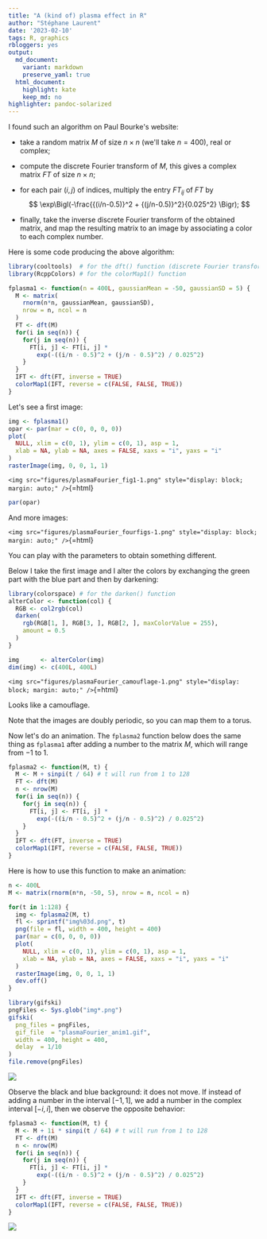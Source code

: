 ```yaml
---
title: "A (kind of) plasma effect in R"
author: "Stéphane Laurent"
date: '2023-02-10'
tags: R, graphics
rbloggers: yes
output:
  md_document:
    variant: markdown
    preserve_yaml: true
  html_document:
    highlight: kate
    keep_md: no
highlighter: pandoc-solarized
---
```


I found such an algorithm on Paul Bourke's website:

-   take a random matrix $M$ of size $n \times n$ (we'll take $n=400$),
    real or complex;

-   compute the discrete Fourier transform of $M$, this gives a complex
    matrix $FT$ of size $n \times n$;

-   for each pair $(i,j)$ of indices, multiply the entry $FT_{ij}$ of
    $FT$ by\
    $$
    \exp\Bigl(-\frac{{(i/n-0.5)}^2 + {(j/n-0.5)}^2}{0.025^2} \Bigr);
    $$

-   finally, take the inverse discrete Fourier transform of the obtained
    matrix, and map the resulting matrix to an image by associating a
    color to each complex number.

Here is some code producing the above algorithm:

``` r
library(cooltools)  # for the dft() function (discrete Fourier transform)
library(RcppColors) # for the colorMap1() function

fplasma1 <- function(n = 400L, gaussianMean = -50, gaussianSD = 5) {
  M <- matrix(
    rnorm(n*n, gaussianMean, gaussianSD), 
    nrow = n, ncol = n
  )
  FT <- dft(M)
  for(i in seq(n)) {
    for(j in seq(n)) {
      FT[i, j] <- FT[i, j] * 
        exp(-((i/n - 0.5)^2 + (j/n - 0.5)^2) / 0.025^2)
    }
  }
  IFT <- dft(FT, inverse = TRUE)
  colorMap1(IFT, reverse = c(FALSE, FALSE, TRUE))
}
```

Let's see a first image:

``` r
img <- fplasma1()
opar <- par(mar = c(0, 0, 0, 0))
plot(
  NULL, xlim = c(0, 1), ylim = c(0, 1), asp = 1, 
  xlab = NA, ylab = NA, axes = FALSE, xaxs = "i", yaxs = "i"
)
rasterImage(img, 0, 0, 1, 1)
```

`<img src="figures/plasmaFourier_fig1-1.png" style="display: block; margin: auto;" />`{=html}

``` r
par(opar)
```

And more images:

`<img src="figures/plasmaFourier_fourfigs-1.png" style="display: block; margin: auto;" />`{=html}

You can play with the parameters to obtain something different.

Below I take the first image and I alter the colors by exchanging the
green part with the blue part and then by darkening:

``` r
library(colorspace) # for the darken() function
alterColor <- function(col) {
  RGB <- col2rgb(col)
  darken(
    rgb(RGB[1, ], RGB[3, ], RGB[2, ], maxColorValue = 255),
    amount = 0.5
  )
}

img      <- alterColor(img)
dim(img) <- c(400L, 400L)
```

`<img src="figures/plasmaFourier_camouflage-1.png" style="display: block; margin: auto;" />`{=html}

Looks like a camouflage.

Note that the images are doubly periodic, so you can map them to a
torus.

Now let's do an animation. The `fplasma2` function below does the same
thing as `fplasma1` after adding a number to the matrix $M$, which will
range from $-1$ to $1$.

``` r
fplasma2 <- function(M, t) {
  M <- M + sinpi(t / 64) # t will run from 1 to 128
  FT <- dft(M)
  n <- nrow(M)
  for(i in seq(n)) {
    for(j in seq(n)) {
      FT[i, j] <- FT[i, j] * 
        exp(-((i/n - 0.5)^2 + (j/n - 0.5)^2) / 0.025^2)
    }
  }
  IFT <- dft(FT, inverse = TRUE)
  colorMap1(IFT, reverse = c(FALSE, FALSE, TRUE))
}
```

Here is how to use this function to make an animation:

``` r
n <- 400L
M <- matrix(rnorm(n*n, -50, 5), nrow = n, ncol = n)

for(t in 1:128) {
  img <- fplasma2(M, t)
  fl <- sprintf("img%03d.png", t)
  png(file = fl, width = 400, height = 400)
  par(mar = c(0, 0, 0, 0))
  plot(
    NULL, xlim = c(0, 1), ylim = c(0, 1), asp = 1,
    xlab = NA, ylab = NA, axes = FALSE, xaxs = "i", yaxs = "i"
  )
  rasterImage(img, 0, 0, 1, 1)
  dev.off()
}

library(gifski)
pngFiles <- Sys.glob("img*.png")
gifski(
  png_files = pngFiles,
  gif_file  = "plasmaFourier_anim1.gif",
  width = 400, height = 400,
  delay  = 1/10
)
file.remove(pngFiles)
```

![](./figures/plasmaFourier_anim1.gif)

Observe the black and blue background: it does not move. If instead of
adding a number in the interval $[-1, 1]$, we add a number in the
complex interval $[-i, i]$, then we observe the opposite behavior:

``` r
fplasma3 <- function(M, t) {
  M <- M + 1i * sinpi(t / 64) # t will run from 1 to 128
  FT <- dft(M)
  n <- nrow(M)
  for(i in seq(n)) {
    for(j in seq(n)) {
      FT[i, j] <- FT[i, j] * 
        exp(-((i/n - 0.5)^2 + (j/n - 0.5)^2) / 0.025^2)
    }
  }
  IFT <- dft(FT, inverse = TRUE)
  colorMap1(IFT, reverse = c(FALSE, FALSE, TRUE))
}
```

![](./figures/plasmaFourier_anim2.gif)
